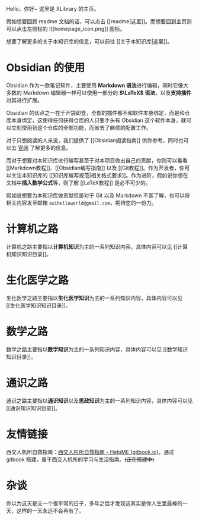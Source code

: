 Hello，你好~
这里是 XLibrary 的主页。

假如想要回顾 readme 文档的话，可以点击 [[readme|这里]]。而想要回到主页则可以点击左侧栏的 ![[homepage_icon.png]] 图标。

想要了解更多的关于本知识库的信息，可以前往 [[关于本知识库|这里]]。

# Obsidian 的使用

Obsidian 作为一款笔记软件，主要使用 **Markdown 语法**进行编辑，同时它像大多数的 Markdown 编辑器一样可以使用一部分的 **$\LaTeX$ 语法**，以及**支持插件**对其进行扩展。

Obsidian 的优点之一在于开袋即食，全部的插件都不和软件本身绑定，而是和仓库本身绑定，这使得任何获得仓库的人只要手头有 Obsidian 这个软件本身，就可以立刻使用到这个仓库的全部功能，而省去了麻烦的配置工作。

对于只想阅读的人来说，我们提供了 [[Obsidian阅读指南]] 供你参考，同时也可以去 [官网](https://obsidian.md/) 了解更多的信息。

而对于想要对本知识库进行编写甚至于对本项目做出自己的贡献，你则可以看看 [[Markdown教程]]、[[Obsidian编写指南]] 以及 [[Git教程]]。作为开发者，你可以关注本知识库的 [[知识库编写规范|相关格式要求]]。作为进阶，假如说你想在文档中**插入数学公式**等，则了解 [[LaTeX教程]] 是必不可少的。

假如说想要为本知识库做贡献但是对于 Git 以及 Markdown 不甚了解，也可以将相关内容发至邮箱 `axihelloworld@gmail.com`，期待您的一份力。

# 计算机之路

计算机之路主要指以**计算机知识**为主的一系列知识内容，具体内容可以见 [[计算机知识知识目录]]。

# 生化医学之路

生化医学之路主要指以**生化医学知识**为主的一系列知识内容，具体内容可以见 [[生化医学知识知识目录]]。

# 数学之路

数学之路主要指以**数学知识**为主的一系列知识内容，具体内容可以见 [[数学知识知识目录]]。

# 通识之路

通识之路主要指以**通识知识**以及**思政知识**为主的一系列知识内容，具体内容可以见 [[通识知识知识目录]]。

# 友情链接

西交人机所自救指南：[西交人机所自救指南 - HelpME (gitbook.io)](https://help-me-xjtu-aiar.gitbook.io/help-me-all-you-need-about-aiar-xjtu/)，通过 gitbook 搭建，属于西交人机所的学习与生活指南。~~(正在搭建中)~~

# 杂谈

你以为这天是又一个很平常的日子，多年之后才发现这其实是你人生里最棒的一天，这样的一天永远不会再有了。
